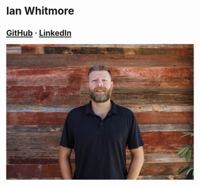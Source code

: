 # Ian Whitmore

## [GitHub](https://github.com/iwhitmor) &middot; [LinkedIn](https://www.linkedin.com/in/ianwhitmor/)

![Ian](/images/Ian.jpeg)
